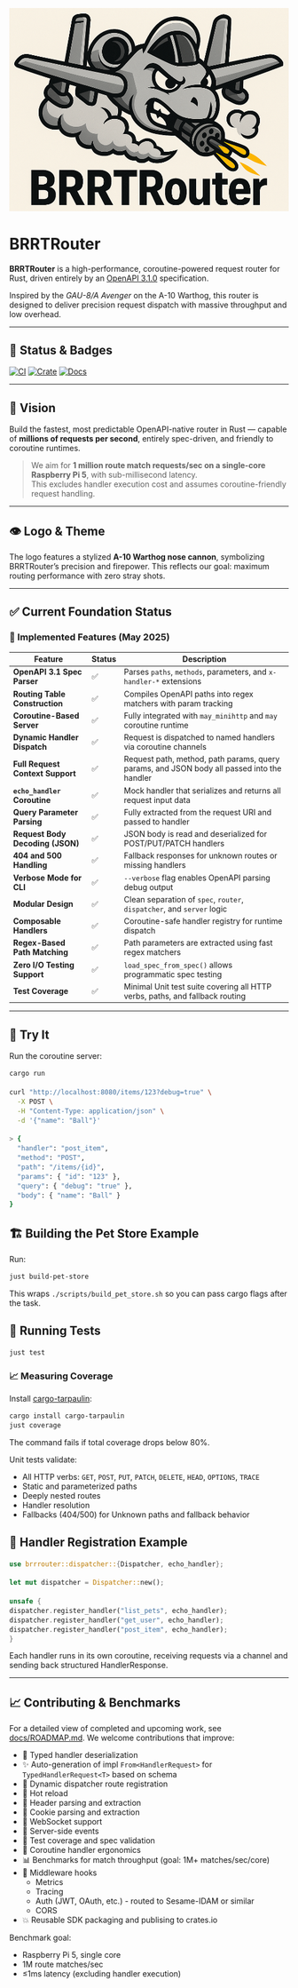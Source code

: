 ![BRRTRouter](docs/images/BRRTRouter.png)

# BRRTRouter

**BRRTRouter** is a high-performance, coroutine-powered request router for Rust, driven entirely by an [OpenAPI 3.1.0](https://spec.openapis.org/oas/v3.1.0) specification.

Inspired by the *GAU-8/A Avenger* on the A-10 Warthog, this router is designed to deliver precision request dispatch with massive throughput and low overhead.

---

## 🚀 Status & Badges

[![CI](https://github.com/microscaler/BRRTRouter/actions/workflows/ci.yml/badge.svg)](https://github.com/microscaler/BRRTRouter/actions)
[![Crate](https://img.shields.io/crates/v/brrrouter.svg)](https://crates.io/crates/brrrouter)
[![Docs](https://docs.rs/brrrouter/badge.svg)](https://docs.rs/brrrouter)


---

## 🔭 Vision

Build the fastest, most predictable OpenAPI-native router in Rust — capable of **millions of requests per second**, entirely spec-driven, and friendly to coroutine runtimes.

> We aim for **1 million route match requests/sec on a single-core Raspberry Pi 5**, with sub-millisecond latency.  
> This excludes handler execution cost and assumes coroutine-friendly request handling.

---

## 👁️ Logo & Theme

The logo features a stylized **A-10 Warthog nose cannon**, symbolizing BRRTRouter’s precision and firepower. This reflects our goal: maximum routing performance with zero stray shots.

---

## ✅ Current Foundation Status

### 🚧 Implemented Features (May 2025)

| Feature                          | Status | Description                                                                                |
|----------------------------------|--------|--------------------------------------------------------------------------------------------|
| **OpenAPI 3.1 Spec Parser**      | ✅     | Parses `paths`, `methods`, parameters, and `x-handler-*` extensions                        |
| **Routing Table Construction**   | ✅     | Compiles OpenAPI paths into regex matchers with param tracking                             |
| **Coroutine-Based Server**       | ✅     | Fully integrated with `may_minihttp` and `may` coroutine runtime                           |
| **Dynamic Handler Dispatch**     | ✅     | Request is dispatched to named handlers via coroutine channels                             |
| **Full Request Context Support** | ✅     | Request path, method, path params, query params, and JSON body all passed into the handler |
| **`echo_handler` Coroutine**     | ✅     | Mock handler that serializes and returns all request input data                            |
| **Query Parameter Parsing**      | ✅     | Fully extracted from the request URI and passed to handler                                 |
| **Request Body Decoding (JSON)** | ✅     | JSON body is read and deserialized for POST/PUT/PATCH handlers                             |
| **404 and 500 Handling**         | ✅     | Fallback responses for unknown routes or missing handlers                                  |
| **Verbose Mode for CLI**         | ✅     | `--verbose` flag enables OpenAPI parsing debug output                                      |
| **Modular Design**               | ✅     | Clean separation of `spec`, `router`, `dispatcher`, and `server` logic                     |
| **Composable Handlers**          | ✅     | Coroutine-safe handler registry for runtime dispatch                                       |
| **Regex-Based Path Matching**    | ✅     | Path parameters are extracted using fast regex matchers                                    |
| **Zero I/O Testing Support**     | ✅     | `load_spec_from_spec()` allows programmatic spec testing                                   |
| **Test Coverage**                | ✅     | Minimal Unit test suite covering all HTTP verbs, paths, and fallback routing               |

---

## 🧪 Try It

Run the coroutine server:

```bash
cargo run

curl "http://localhost:8080/items/123?debug=true" \
  -X POST \
  -H "Content-Type: application/json" \
  -d '{"name": "Ball"}'

> {
  "handler": "post_item",
  "method": "POST",
  "path": "/items/{id}",
  "params": { "id": "123" },
  "query": { "debug": "true" },
  "body": { "name": "Ball" }
}
```

## 🏗 Building the Pet Store Example
Run:

```bash
just build-pet-store
```

This wraps `./scripts/build_pet_store.sh` so you can pass cargo flags after the task.

## 🧪 Running Tests

```bash
just test
```

### 📈 Measuring Coverage

Install [cargo-tarpaulin](https://github.com/xd009642/tarpaulin):

```bash
cargo install cargo-tarpaulin
just coverage
```

The command fails if total coverage drops below 80%.


Unit tests validate:

- All HTTP verbs: `GET`, `POST`, `PUT`, `PATCH`, `DELETE`, `HEAD`, `OPTIONS`, `TRACE`
- Static and parameterized paths
- Deeply nested routes
- Handler resolution
- Fallbacks (404/500) for Unknown paths and fallback behavior




## 🔧 Handler Registration Example

```rust
use brrrouter::dispatcher::{Dispatcher, echo_handler};

let mut dispatcher = Dispatcher::new();

unsafe {
dispatcher.register_handler("list_pets", echo_handler);
dispatcher.register_handler("get_user", echo_handler);
dispatcher.register_handler("post_item", echo_handler);
}
```

Each handler runs in its own coroutine, receiving requests via a channel and sending back structured HandlerResponse.

---
## 📈 Contributing & Benchmarks
For a detailed view of completed and upcoming work, see [docs/ROADMAP.md](docs/ROADMAP.md).
We welcome contributions that improve:
- 🧵 Typed handler deserialization
- ✨ Auto-generation of impl `From<HandlerRequest>` for `TypedHandlerRequest<T>` based on schema
- 🚧 Dynamic dispatcher route registration
- 🚧 Hot reload
- 🚧 Header parsing and extraction
- 🚧 Cookie parsing and extraction
- 🚧 WebSocket support
- 🚧 Server-side events
- 🧪 Test coverage and spec validation
- 🧠 Coroutine handler ergonomics
- 📊 Benchmarks for match throughput (goal: 1M+ matches/sec/core)
- 🔐 Middleware hooks 
  - Metrics
  - Tracing
  - Auth (JWT, OAuth, etc.) - routed to Sesame-IDAM or similar
  - CORS
- 💥 Reusable SDK packaging and publising to crates.io

Benchmark goal:
- Raspberry Pi 5, single core
- 1M route matches/sec
- ≤1ms latency (excluding handler execution)
